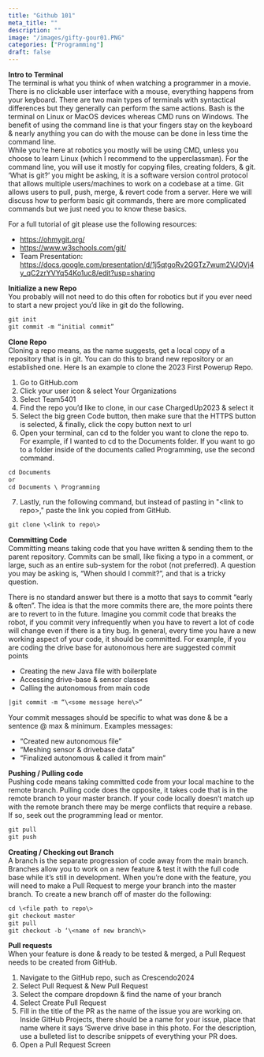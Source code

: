 ```yaml
---
title: "Github 101"
meta_title: ""
description: ""
image: "/images/gifty-gour01.PNG"
categories: ["Programming"]
draft: false
---
```


**Intro to Terminal**\
The terminal is what you think of when watching a programmer in a movie. There is no clickable user interface with a mouse, everything happens from your keyboard. There are two main types of terminals with syntactical differences but they generally can perform the same actions. Bash is the terminal on Linux or MacOS devices whereas CMD runs on Windows. The benefit of using the command line is that your fingers stay on the keyboard & nearly anything you can do with the mouse can be done in less time the command line.\
While you’re here at robotics you mostly will be using CMD, unless you choose to learn Linux (which I recommend to the upperclassman). For the command line, you will use it mostly for copying files, creating folders, & git.\
‘What is git?’ you might be asking, it is a software version control protocol that allows multiple users/machines to work on a codebase at a time. Git allows users to pull, push, merge, & revert code from a server. Here we will discuss how to perform basic git commands, there are more complicated commands but we just need you to know these basics.

For a full tutorial of git please use the following resources:

- https://ohmygit.org/
- https://www.w3schools.com/git/
- Team Presentation: https://docs.google.com/presentation/d/1j5qtgoRv2GGTz7wum2VJOVj4y_qC2zrYVYq54Ko1uc8/edit?usp=sharing

**Initialize a new Repo**\
You probably will not need to do this often for robotics but if you ever need to start a new project you’d like in git do the following.
````diff
git init
git commit -m “initial commit”
````



**Clone Repo**\
Cloning a repo means, as the name suggests, get a local copy of a repository that is in git. You can do this to brand new repository or an established one. Here Is an example to clone the 2023 First Powerup Repo.

1. Go to GitHub.com
2. Click your user icon & select Your Organizations
3. Select Team5401
4. Find the repo you’d like to clone, in our case ChargedUp2023 & select it
5. Select the big green Code button, then make sure that the HTTPS button is selected, & finally, click the copy button next to url
6. Open your terminal, can cd to the folder you want to clone the repo to. For example, if I wanted to cd to the Documents folder. If you want to go to a folder inside of the documents called Programming, use the second command.

```diff
cd Documents 
or 
cd Documents \ Programming
```

7. Lastly, run the following command, but instead of pasting in "\<link to repo\>," paste the link you copied from GitHub.

```diff
git clone \<link to repo\>
```

**Committing Code**\
Committing means taking code that you have written & sending them to the parent repository. Commits can be small, like fixing a typo in a comment, or large, such as an entire sub-system for the robot (not preferred). A question you may be asking is, “When should I commit?”, and that is a tricky question.

There is no standard answer but there is a motto that says to commit “early & often”. The idea is that the more commits there are, the more points there are to revert to in the future. Imagine you commit code that breaks the robot, if you commit very infrequently when you have to revert a lot of code will change even if there is a tiny bug. In general, every time you have a new working aspect of your code, it should be committed. For example, if you are coding the drive base for autonomous here are suggested commit points
- Creating the new Java file with boilerplate
- Accessing drive-base & sensor classes
- Calling the autonomous from main code
```diff
|git commit -m “\<some message here\>” 
```



Your commit messages should be specific to what was done & be a sentence @ max & minimum. Examples messages:
- “Created new autonomous file”
- “Meshing sensor & drivebase data”
- “Finalized autonomous & called it from main”

**Pushing / Pulling code**\
Pushing code means taking committed code from your local machine to the remote branch. Pulling code does the opposite, it takes code that is in the remote branch to your master branch. If your code locally doesn’t match up with the remote branch there may be merge conflicts that require a rebase. If so, seek out the programming lead or mentor.

```diff
git pull  
git push   
```

**Creating / Checking out Branch**\
A branch is the separate progression of code away from the main branch. Branches allow you to work on a new feature & test it with the full code base while it’s still in development. When you’re done with the feature, you will need to make a Pull Request to merge your branch into the master branch. To create a new branch off of master do the following:

```diff
cd \<file path to repo\>
git checkout master
git pull
git checkout -b ‘\<name of new branch\> 
```

**Pull requests**\
When your feature is done & ready to be tested & merged, a Pull Request needs to be created from GitHub.
1. Navigate to the GitHub repo, such as Crescendo2024
2. Select Pull Request & New Pull Request
3. Select the compare dropdown & find the name of your branch
4. Select Create Pull Request
5. Fill in the title of the PR as the name of the issue you are working on. Inside GitHub Projects, there should be a name for your issue, place that name where it says ‘Swerve drive base in this photo. For the description, use a bulleted list to describe snippets of everything your PR does.
6. Open a Pull Request Screen